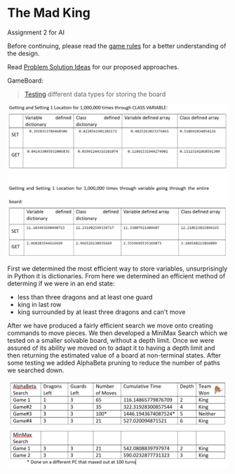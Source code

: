 # The Mad King
Assignment 2 for AI 

Before continuing, please read the [game rules](https://github.com/LucrativeHippo/the-mad-king/blob/master/Game%20Rules.md) for a better understanding of the design.

Read [Problem Solution Ideas](https://github.com/LucrativeHippo/the-mad-king/blob/master/Problem%20Solution%20Ideas.txt) for our proposed approaches.



GameBoard:
> [Testing](https://github.com/LucrativeHippo/the-mad-king/blob/master/Initial%20Board%20Test%20Results) different data types for storing the board

![Variable Table](Variable_Table.PNG)

First we determined the most efficient way to store variables, unsurprisingly in Python it is dictionaries.
From here we determined an efficient method of determing if we were in an end state:
- less than three dragons and at least one guard
- king in last row
- king surrounded by at least three dragons and can't move

After we have produced a fairly efficient search we move onto creating commands to move pieces. We then developed a MiniMax Search which we tested on a smaller solvable board, without a depth limit. Once we were assured of its ability we moved on to adapt it to having a depth limit and then returning the estimated value of a board at non-terminal states. After some testing we added AlphaBeta pruning to reduce the number of paths we searched down.

![Results Table](cmpt317_table.PNG)

